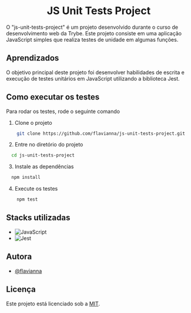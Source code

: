 <h1 align="center">JS Unit Tests Project</h1>

<p>O "js-unit-tests-project" é um projeto desenvolvido durante o curso de desenvolvimento web da Trybe. Este projeto consiste em uma aplicação JavaScript simples que realiza testes de unidade em algumas funções.</p>



## Aprendizados

O objetivo principal deste projeto foi desenvolver habilidades de escrita e execução de testes unitários em JavaScript utilizando a biblioteca Jest.

## Como executar os testes

Para rodar os testes, rode o seguinte comando

1. Clone o projeto
```bash
    git clone https://github.com/flavianna/js-unit-tests-project.git

```
2. Entre no diretório do projeto

```bash
  cd js-unit-tests-project
```

3. Instale as dependências

```bash
  npm install
```
4. Execute os testes

```bash
    npm test
```

## Stacks utilizadas

- ![JavaScript](https://img.shields.io/badge/JavaScript-yellow)
- ![Jest](https://img.shields.io/badge/Jest-green)


## Autora

- [@flavianna](https://www.github.com/flavianna)


## Licença

Este projeto está licenciado sob a 
[MIT](https://choosealicense.com/licenses/mit/).
